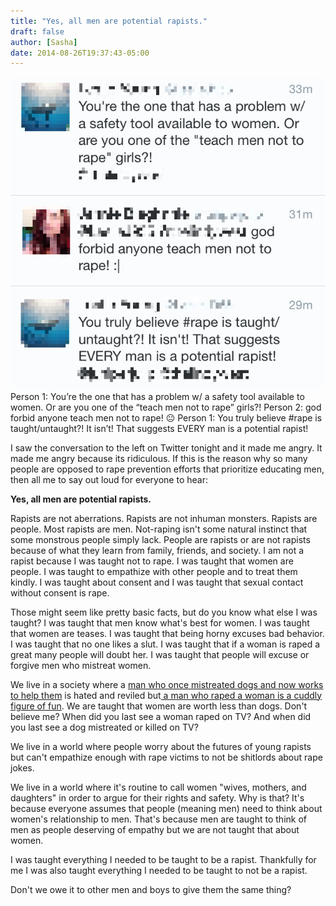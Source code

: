 ```yaml
---
title: "Yes, all men are potential rapists."
draft: false
author: [Sasha]
date: 2014-08-26T19:37:43-05:00
---
```


![](/uploads/2014/08/raperaperape.png)
Person 1: You’re the one that has a problem w/ a safety tool available to women. Or are you one of the “teach men not to rape” girls?!
Person 2: god forbid anyone teach men not to rape! 😐
Person 1: You truly believe #rape is taught/untaught?! It isn’t! That suggests EVERY man is a potential rapist!


I saw the conversation to the left on Twitter tonight and it made me angry. It made me angry because its ridiculous. If this is the reason why so many people are opposed to rape prevention efforts that prioritize educating men, then all me to say out loud for everyone to hear:

__Yes, all men are potential rapists.__

Rapists are not aberrations. Rapists are not inhuman monsters. Rapists are people. Most rapists are men. Not-raping isn't some natural instinct that some monstrous people simply lack. People are rapists or are not rapists because of what they learn from family, friends, and society. I am not a rapist because I was taught not to rape. I was taught that women are people. I was taught to empathize with other people and to treat them kindly. I was taught about consent and I was taught that sexual contact without consent is rape.

Those might seem like pretty basic facts, but do you know what else I was taught? I was taught that men know what's best for women. I was taught that women are teases. I was taught that being horny excuses bad behavior. I was taught that no one likes a slut. I was taught that if a woman is raped a great many people will doubt her. I was taught that people will excuse or forgive men who mistreat women.

We live in a society where a [man who once mistreated dogs and now works to help them](http://www.humanesociety.org/issues/dogfighting/qa/vick_faq.html) is hated and reviled but[ a man who raped a woman is a cuddly figure of fun](http://www.funnyordie.com/mike_tyson). We are taught that women are worth less than dogs. Don't believe me? When did you last see a woman raped on TV? And when did you last see a dog mistreated or killed on TV?

We live in a world where people worry about the futures of young rapists but can't empathize enough with rape victims to not be shitlords about rape jokes.

We live in a world where it's routine to call women "wives, mothers, and daughters" in order to argue for their rights and safety. Why is that? It's because everyone assumes that people (meaning men) need to think about women's relationship to men. That's because men are taught to think of men as people deserving of empathy but we are not taught that about women.

I was taught everything I needed to be taught to be a rapist. Thankfully for me I was also taught everything I needed to be taught to not be a rapist.

Don't we owe it to other men and boys to give them the same thing?